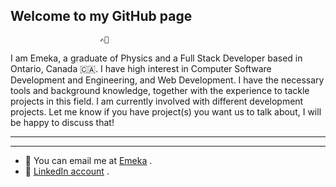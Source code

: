 ## Welcome to my GitHub page ##
                        ✍🏽 

I am Emeka, a graduate of Physics and a Full Stack Developer based in Ontario, Canada 🇨🇦. I have high interest in Computer Software Development and Engineering, and Web Development. I have the necessary tools and background knowledge, together with the experience to tackle projects in this field. I am currently involved with different development projects. Let me know if you have project(s) you want us to talk about, I will be happy to discuss that! 

***
***
* 📧 You can email me at [Emeka](mailto:menco23real@yahoo.com) .
* 👔 [LinkedIn account](https://www.linkedin.com/in/chukwuemeka-emeka-asogwa-b290947b/) . 